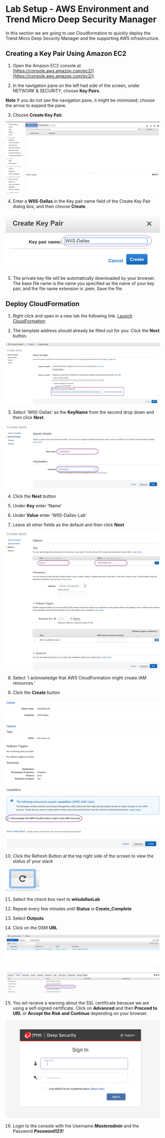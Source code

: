 # Lab Setup - AWS Environment and Trend Micro Deep Security Manager
In this section we are going to use Cloudformation to quickly deploy the Trend Micro Deep Security Manager and the supporting AWS infrastructure.  

## Creating a Key Pair Using Amazon EC2

1. Open the Amazon EC2 console at [https://console.aws.amazon.com/ec2/](https://console.aws.amazon.com/ec2/).

2. In the navigation pane on the left had side of the screen, under NETWORK & SECURITY, choose **Key Pairs**.

**Note**
If you do not see the navigation pane, it might be minimized; choose the arrow to expand the pane.

3. Choose **Create Key Pair**.

![](https://github.com/Halimer/wiis_dallas/blob/master/images/AWS_Key_Pair.png)

4. Enter a **WIIS-Dallas** in the Key pair name field of the Create Key Pair dialog box, and then choose **Create**.

![](https://github.com/Halimer/wiis_dallas/blob/master/images/AWS_Key_Pair_Name.png)

5. The private key file will be automatically downloaded by your browser. The base file name is the name you specified as the name of your key pair, and the file name extension is .pem. Save the file.



## Deploy CloudFormation

1. Right click and open in a new tab the following link: <a href="https://console.aws.amazon.com/cloudformation/home?region=us-east-1#/stacks/new?stackName=wiisdallasLab&templateURL=https://s3-us-west-2.amazonaws.com/johammer/Public/Distributor/wiis_dallas.template" target="_blank">Launch CloudFormation</a>

2. The template address should already be filled out for you.  Click the **Next** button.

![](https://github.com/Halimer/wiis_dallas/blob/master/images/CFT_S3_Template.png)

3. Select 'WIIS-Dallas' as the **KeyName** from the second drop down and then click **Next**.

![](https://github.com/Halimer/wiis_dallas/blob/master/images/CFT_Details_Template.png)

4. Click the **Next** button

5. Under **Key** enter 'Name'

6. Under **Value** enter 'WIIS-Dallas-Lab'

7. Leave all other fields as the default and then click **Next**

![](https://github.com/Halimer/wiis_dallas/blob/master/images/CFT_Options.png)

8. Select 'I acknowledge that AWS CloudFormation might create IAM resources.'

9. Click the **Create** button


![](https://github.com/Halimer/wiis_dallas/blob/master/images/CFT_Review.png)

10. Click the Refresh Button at the top right side of the screen to view the status of your stack 

![](https://github.com/Halimer/wiis_dallas/blob/master/images/CFT_Refresh_Button.png)

11. Select the check box next to **wiisdallasLab** 

12. Repeat every few minutes until **Status** is **Create_Complete**

13. Select **Outputs**

14. Click on the DSM **URL**

![](https://github.com/Halimer/wiis_dallas/blob/master/images/consoleurl.png)

15. You wil receive a warning about the SSL certificate because we are using a self-signed certificate.  Click on **Advanced** and then **Proceed to URL** or **Accept the Risk and Continue** depending on your browser.

![](https://github.com/Halimer/wiis_dallas/blob/master/images/console_login.png)  

16. Login to the console with the Username ***Masteradmin*** and the Password ***Password123!***

